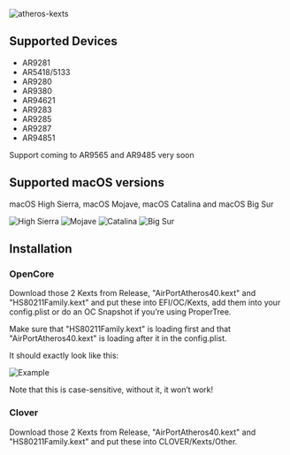 ![atheros-kexts](https://user-images.githubusercontent.com/73723350/132765050-02e7d64f-7523-4601-a2c7-347bf4161f67.PNG)

## Supported Devices

- AR9281
- AR5418/5133
- AR9280 
- AR9380
- AR94621
- AR9283
- AR9285
- AR9287
- AR94851

Support coming to AR9565 and AR9485 very soon

## Supported macOS versions

macOS High Sierra, macOS Mojave, macOS Catalina and macOS Big Sur

![High Sierra](https://user-images.githubusercontent.com/73723350/132761234-e861613d-de45-4184-8df3-0719bc75cbf8.png) ![Mojave](https://user-images.githubusercontent.com/73723350/132761272-c6419531-7a0f-4e5a-8de8-3879b7e76fb7.png) ![Catalina](https://user-images.githubusercontent.com/73723350/132761288-e9fd03c7-b40f-48d8-82ce-e0bd0f0656fd.png) ![Big Sur](https://user-images.githubusercontent.com/73723350/132761312-25d70372-b207-4296-b151-77af511273a2.png)

## Installation
### OpenCore
Download those 2 Kexts from Release, "AirPortAtheros40.kext" and "HS80211Family.kext" and put these into EFI/OC/Kexts, add them into your config.plist or do an OC Snapshot if you’re using ProperTree. 

Make sure that "HS80211Family.kext" is loading first and that "AirPortAtheros40.kext" is loading after it in the config.plist. 

It should exactly look like this:

![Example](https://user-images.githubusercontent.com/73723350/131271107-abe28193-fd69-4ad6-ab0c-51a306b68928.png)

Note that this is case-sensitive, without it, it won’t work!

### Clover 
Download those 2 Kexts from Release, "AirPortAtheros40.kext" and "HS80211Family.kext" and put these into CLOVER/Kexts/Other.
